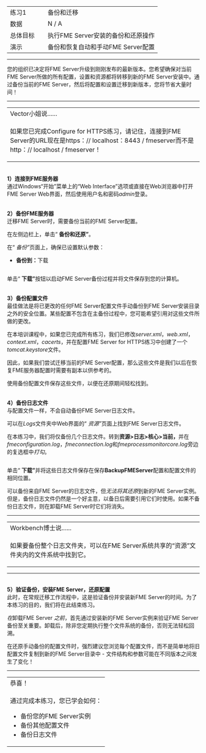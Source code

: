   <div id="readme" class="readme blob instapaper_body">
    <article class="markdown-body entry-content" itemprop="text">
<table>
<tbody><tr>
<td width="25%">
<i></i><font style="vertical-align: inherit;"><font style="vertical-align: inherit;">
练习1
</font></font></td>
<td><font style="vertical-align: inherit;"><font style="vertical-align: inherit;">
备份和迁移
</font></font></td>
</tr>
<tr>
<td><font style="vertical-align: inherit;"><font style="vertical-align: inherit;">数据</font></font></td>
<td><font style="vertical-align: inherit;"><font style="vertical-align: inherit;">N / A</font></font></td>
</tr>
<tr>
<td><font style="vertical-align: inherit;"><font style="vertical-align: inherit;">总体目标</font></font></td>
<td><font style="vertical-align: inherit;"><font style="vertical-align: inherit;">执行FME Server安装的备份和还原操作</font></font></td>
</tr>
<tr>
<td><font style="vertical-align: inherit;"><font style="vertical-align: inherit;">演示</font></font></td>
<td><font style="vertical-align: inherit;"><font style="vertical-align: inherit;">备份和恢复自动和手动FME Server配置</font></font></td>
</tr>
</tbody></table>
<hr>
<p><font style="vertical-align: inherit;"><font style="vertical-align: inherit;">您的组织已决定将FME Server升级到刚刚发布的最新版本。</font><font style="vertical-align: inherit;">您希望确保对当前FME Server所做的所有配置，设置和资源都将转移到新的FME Server安装中。</font><font style="vertical-align: inherit;">通过备份当前的FME Server，然后将配置和设置迁移到新版本，您将节省大量时间！</font></font></p>
<hr>
 
<table>
<tbody><tr>
<td>
<i></i><font style="vertical-align: inherit;"><font style="vertical-align: inherit;">
Vector小姐说......
</font></font></td>
</tr>
<tr>
<td><font style="vertical-align: inherit;"><font style="vertical-align: inherit;">

如果您已完成Configure for HTTPS练习，请记住，连接到FME Server的URL现在是https：// localhost：8443 / fmeserver而不是http：// localhost / fmeserver！

</font></font></td>
</tr>
</tbody></table>
<p><br><strong><font style="vertical-align: inherit;"><font style="vertical-align: inherit;">1）连接到FME服务器</font></font></strong>
<br><font style="vertical-align: inherit;"><font style="vertical-align: inherit;"> 
通过Windows“开始”菜单上的“Web Interface”选项或直接在Web浏览器中打开FME Server Web界面，然后使用用户名和密码</font></font><em><font style="vertical-align: inherit;"><font style="vertical-align: inherit;">admin</font></font></em><font style="vertical-align: inherit;"><font style="vertical-align: inherit;">登录</font><font style="vertical-align: inherit;">。</font></font></p>
<p><br><strong><font style="vertical-align: inherit;"><font style="vertical-align: inherit;">2）备份FME服务器</font></font></strong>
<br><font style="vertical-align: inherit;"><font style="vertical-align: inherit;"> 
迁移FME Server时，需要备份当前的FME Server配置。</font></font></p>
<p><font style="vertical-align: inherit;"><font style="vertical-align: inherit;">在左侧边栏上，单击“ </font></font><strong><font style="vertical-align: inherit;"><font style="vertical-align: inherit;">备份和还原”</font></font></strong><font style="vertical-align: inherit;"><font style="vertical-align: inherit;">。</font></font></p>
<p><font style="vertical-align: inherit;"><font style="vertical-align: inherit;">在“ </font></font><em><font style="vertical-align: inherit;"><font style="vertical-align: inherit;">备份”</font></font></em><font style="vertical-align: inherit;"><font style="vertical-align: inherit;">页面上，确保已设置默认参数：</font></font></p>
<ul>
<li><strong><font style="vertical-align: inherit;"><font style="vertical-align: inherit;">备份到：</font></font></strong><font style="vertical-align: inherit;"><font style="vertical-align: inherit;">下载</font></font></li>
</ul>
<p><a target="_blank" rel="noopener noreferrer" href="./Images/6.401.BackupFile.png"><img src="./Images/6.401.BackupFile.png" alt="" style="max-width:100%;"></a></p>
<p><font style="vertical-align: inherit;"><font style="vertical-align: inherit;">单击“ </font></font><strong><font style="vertical-align: inherit;"><font style="vertical-align: inherit;">下载”</font></font></strong><font style="vertical-align: inherit;"><font style="vertical-align: inherit;">按钮以启动FME Server备份过程并将文件保存到您的计算机。</font></font></p>
<p><br><strong><font style="vertical-align: inherit;"><font style="vertical-align: inherit;">3）备份配置文件</font></font></strong>
<br><font style="vertical-align: inherit;"><font style="vertical-align: inherit;">最佳做法是将已更改的任何FME Server配置文件手动备份到FME Server安装目录之外的安全位置。</font><font style="vertical-align: inherit;">某些配置不包含在主备份过程中，您可能希望引用对这些文件所做的更改。</font></font></p>
<p><font style="vertical-align: inherit;"><font style="vertical-align: inherit;">在本培训课程中，如果您已完成所有练习，我们已修改</font></font><em><font style="vertical-align: inherit;"><font style="vertical-align: inherit;">server.xml</font></font></em><font style="vertical-align: inherit;"><font style="vertical-align: inherit;">，</font></font><em><font style="vertical-align: inherit;"><font style="vertical-align: inherit;">web.xml</font></font></em><font style="vertical-align: inherit;"><font style="vertical-align: inherit;">，</font></font><em><font style="vertical-align: inherit;"><font style="vertical-align: inherit;">context.xml</font></font></em><font style="vertical-align: inherit;"><font style="vertical-align: inherit;">，</font></font><em><font style="vertical-align: inherit;"><font style="vertical-align: inherit;">cacerts</font></font></em><font style="vertical-align: inherit;"><font style="vertical-align: inherit;">，并</font><font style="vertical-align: inherit;">在配置FME Server for HTTPS练习中</font><font style="vertical-align: inherit;">创建了一个</font></font><em><font style="vertical-align: inherit;"><font style="vertical-align: inherit;">tomcat.keystore</font></font></em><font style="vertical-align: inherit;"><font style="vertical-align: inherit;">文件。</font></font></p>
<p><font style="vertical-align: inherit;"><font style="vertical-align: inherit;">因此，如果我们尝试迁移当前的FME Server配置，那么这些文件是我们以后在恢复FME服务器配置时需要有副本以供参考的。</font></font></p>
<p><font style="vertical-align: inherit;"><font style="vertical-align: inherit;">使用备份配置文件保存这些文件，以便在还原期间轻松找到。</font></font></p>
<p><br><strong><font style="vertical-align: inherit;"><font style="vertical-align: inherit;">4）备份日志文件</font></font></strong>
<br><font style="vertical-align: inherit;"><font style="vertical-align: inherit;">与配置文件一样，不会自动备份FME Server日志文件。</font></font></p>
<p><font style="vertical-align: inherit;"><font style="vertical-align: inherit;">可以</font><font style="vertical-align: inherit;">在</font><em><font style="vertical-align: inherit;">Logs</font></em><font style="vertical-align: inherit;">文件夹中</font><font style="vertical-align: inherit;">Web界面</font><font style="vertical-align: inherit;">的“ </font></font><em><font style="vertical-align: inherit;"><font style="vertical-align: inherit;">资源”</font></font></em><font style="vertical-align: inherit;"><font style="vertical-align: inherit;">页面上</font><font style="vertical-align: inherit;">找到FME Server日志文件</font><font style="vertical-align: inherit;">。</font></font><em><font style="vertical-align: inherit;"></font></em><font style="vertical-align: inherit;"></font></p>
<p><font style="vertical-align: inherit;"><font style="vertical-align: inherit;">在本练习中，我们将仅备份几个日志文件。</font><font style="vertical-align: inherit;">转到</font></font><strong><font style="vertical-align: inherit;"><font style="vertical-align: inherit;">资源&gt;日志&gt;核心&gt;当前，</font></font></strong><font style="vertical-align: inherit;"><font style="vertical-align: inherit;">并在</font></font><em><font style="vertical-align: inherit;"><font style="vertical-align: inherit;">fmeconfiguration.log</font></font></em><font style="vertical-align: inherit;"><font style="vertical-align: inherit;">，</font></font><em><font style="vertical-align: inherit;"><font style="vertical-align: inherit;">fmeconnection.log</font></font></em><font style="vertical-align: inherit;"><font style="vertical-align: inherit;">和</font></font><em><font style="vertical-align: inherit;"><font style="vertical-align: inherit;">fmeprocessmonitorcore.log</font></font></em><font style="vertical-align: inherit;"><font style="vertical-align: inherit;">旁边的复选框中</font><em><font style="vertical-align: inherit;">打勾</font></em><font style="vertical-align: inherit;">。</font></font></p>
<p><a target="_blank" rel="noopener noreferrer" href="./Images/6.402.SelectLogFiles.png"><img src="./Images/6.402.SelectLogFiles.png" alt="" style="max-width:100%;"></a></p>
<p><font style="vertical-align: inherit;"><font style="vertical-align: inherit;">单击“ </font></font><strong><font style="vertical-align: inherit;"><font style="vertical-align: inherit;">下载”</font></font></strong><font style="vertical-align: inherit;"><font style="vertical-align: inherit;">并将这些日志文件保存在保存</font></font><strong><font style="vertical-align: inherit;"><font style="vertical-align: inherit;">BackupFMEServer</font></font></strong><font style="vertical-align: inherit;"><font style="vertical-align: inherit;">配置和配置文件</font><font style="vertical-align: inherit;">的相同位置</font><font style="vertical-align: inherit;">。</font></font></p>
<p><font style="vertical-align: inherit;"><font style="vertical-align: inherit;">可以备份来自FME Server的日志文件，但</font></font><em><font style="vertical-align: inherit;"><font style="vertical-align: inherit;">无法将其还原</font></font></em><font style="vertical-align: inherit;"><font style="vertical-align: inherit;">到新的FME Server实例。</font><font style="vertical-align: inherit;">但是，备份日志文件仍然是一个好主意，以备日后需要引用它们时使用。</font><font style="vertical-align: inherit;">如果不备份日志文件，则在卸载FME Server时它们将消失。</font></font></p>
<hr>

<table>
<tbody><tr>
<td>
<i></i><font style="vertical-align: inherit;"><font style="vertical-align: inherit;">
Workbench博士说......
</font></font></td>
</tr>
<tr>
<td><font style="vertical-align: inherit;"><font style="vertical-align: inherit;">

如果要备份整个日志文件夹，可以在FME Server系统共享的“资源”文件夹内的文件系统中找到它。

</font></font></td>
</tr>
</tbody></table>
<hr>
<p><br><strong><font style="vertical-align: inherit;"><font style="vertical-align: inherit;">5）验证备份，安装FME Server，还原配置</font></font></strong>
<br><font style="vertical-align: inherit;"><font style="vertical-align: inherit;">此时，在常规迁移工作流程中，这是验证备份并安装新FME Server的时间。</font><font style="vertical-align: inherit;">为了本练习的目的，我们将在此结束练习。</font></font></p>
<p><font style="vertical-align: inherit;"></font><em><font style="vertical-align: inherit;"><font style="vertical-align: inherit;">在</font></font></em><font style="vertical-align: inherit;"><font style="vertical-align: inherit;">卸载FME Server </font><em><font style="vertical-align: inherit;">之前</font></em><font style="vertical-align: inherit;">，首先通过安装新的FME Server实例来验证FME Server备份至关重要</font><font style="vertical-align: inherit;">。</font><font style="vertical-align: inherit;">卸载后，除非您定期执行整个文件系统的备份，否则无法轻松回溯。</font></font></p>
<p><font style="vertical-align: inherit;"><font style="vertical-align: inherit;">在还原手动备份的配置文件时，强烈建议您浏览每个配置文件，而不是简单地将旧配置文件复制到新的FME Server目录中 - 文件结构和参数可能在不同版本之间发生了变化！</font></font></p>
<hr>
 
<table>
<tbody><tr>
<td>
<i></i><font style="vertical-align: inherit;"><font style="vertical-align: inherit;">
恭喜！
</font></font></td>
</tr>
<tr>
<td><font style="vertical-align: inherit;"><font style="vertical-align: inherit;">

通过完成本练习，您已学会如何：
</font></font><br>
<ul><li><font style="vertical-align: inherit;"><font style="vertical-align: inherit;">备份您的FME Server实例</font></font></li>
<li><font style="vertical-align: inherit;"><font style="vertical-align: inherit;">备份其他配置文件</font></font></li>
<li><font style="vertical-align: inherit;"><font style="vertical-align: inherit;">备份日志文件</font></font></li></ul>

</td>
</tr>
</tbody></table>
</article>
  </div>

